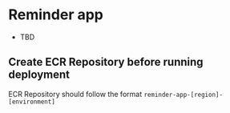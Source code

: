# Reminder app
-  TBD

## Create ECR Repository before running deployment
ECR Repository should follow the format `reminder-app-[region]-[environment]`
```